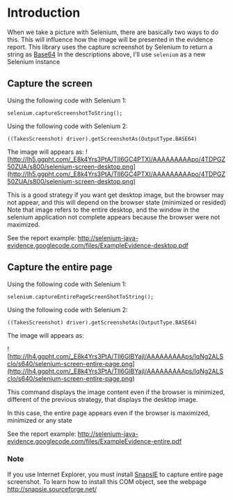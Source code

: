 

# Introduction #

When we take a picture with Selenium, there are basically two ways to do this.
This will influence how the image will be presented in the evidence report.
This library uses the capture screenshot by Selenium to return a string as [Base64](http://www.docjar.com/docs/api/sun/misc/BASE64Decoder.html)
In the descriptions above, I'll use `selenium` as a new Selenium instance


## Capture the screen ##
Using the following code with Selenium 1:
```
selenium.captureScreenshotToString();
```

Using the following code with Selenium 2:
```
((TakesScreenshot) driver).getScreenshotAs(OutputType.BASE64)
```

The image will appears as:
![http://lh5.ggpht.com/_E8k4Yrs3PtA/TIl6GC4PTXI/AAAAAAAAApo/4TDPGZ50ZUA/s800/selenium-screen-desktop.png](http://lh5.ggpht.com/_E8k4Yrs3PtA/TIl6GC4PTXI/AAAAAAAAApo/4TDPGZ50ZUA/s800/selenium-screen-desktop.png)

This is a good strategy if you want get desktop image, but the browser may not appear, and this will depend on the browser state (minimized or resided)
Note that image refers to the entire desktop, and the window in the selenium application not complete appears because the browser were not maximized.

See the report example: http://selenium-java-evidence.googlecode.com/files/ExampleEvidence-desktop.pdf

## Capture the entire page ##
Using the following code with Selenium 1:
```
selenium.captureEntirePageScreenShotToString();
```

Using the following code with Selenium 2:
```
((TakesScreenshot) driver).getScreenshotAs(OutputType.BASE64)
```

The image will appears as:

![http://lh4.ggpht.com/_E8k4Yrs3PtA/TIl6GlBYajI/AAAAAAAAAps/IqNg2ALSclo/s640/selenium-screen-entire-page.png](http://lh4.ggpht.com/_E8k4Yrs3PtA/TIl6GlBYajI/AAAAAAAAAps/IqNg2ALSclo/s640/selenium-screen-entire-page.png)


This command displays the image content even if the browser is minimized, different of the previous strategy, that displays the desktop image.

In this case, the entire page appears even if the browser is maximized, minimized or any state

See the report example: http://selenium-java-evidence.googlecode.com/files/ExampleEvidence-entire.pdf

### Note ###
If you use Internet Explorer, you must install [SnapsIE](http://snapsie.sourceforge.net/) to capture entire page screenshot.
To learn how to install this COM object, see the webpage http://snapsie.sourceforge.net/

